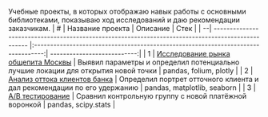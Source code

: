 Учебные проекты, в которых отображаю навык работы с основными библиотеками, показываю ход исследований и даю рекомендации заказчикам.
| # | Название проекта                                                                                   | Описание                                                                          | Стек                        |
| --| -------------------------------------------------------------------------------------------------- |:---------------------------------------------------------------------------------:| ---------------------------:|
| 1 | [Исследование рынка общепита Москвы](https://github.com/erxonn/projects/tree/main/moscow_catering) | Выявил параметры и определил потенциально лучшие локации для открытия новой точки | pandas, folium, plotly      |
| 2 | [Анализ оттока клиентов банка](https://github.com/erxonn/projects/tree/main/churn_clients)         | Определил портрет отточного клиента и дал  рекомендации по его удержанию          | pandas, matplotlib, seaborn | 
| 3 | [А/В тестирование](https://github.com/erxonn/projects/tree/main/ab_test)                           | Сравнил контрольную группу с новой платёжной воронкой                             | pandas, scipy.stats         |
